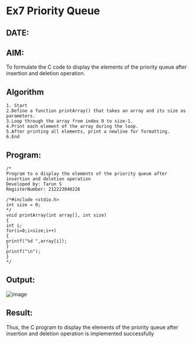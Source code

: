 # Ex7 Priority Queue
## DATE:
## AIM:
To formulate the C code to display the elements of the priority queue after insertion and deletion operation.

## Algorithm
```
1. Start
2.Define a function printArray() that takes an array and its size as parameters.
3.Loop through the array from index 0 to size-1.
4.Print each element of the array during the loop.
5.After printing all elements, print a newline for formatting.
6.End  
```
## Program:
```
/*
Program to o display the elements of the priority queue after insertion and deletion operation
Developed by: Tarun S
RegisterNumber: 212223040226

/*#include <stdio.h> 
int size = 0; 
*/ 
void printArray(int array[], int size) 
{ 
int i; 
for(i=0;i<size;i++) 
{ 
printf("%d ",array[i]); 
} 
printf("\n"); 
}
*/
```

## Output:

![image](https://github.com/user-attachments/assets/c37940ff-0e87-464f-af8a-d46cdf1cf49b)


## Result:
Thus, the C program to display the elements of the priority queue after insertion and deletion operation is implemented successfully

